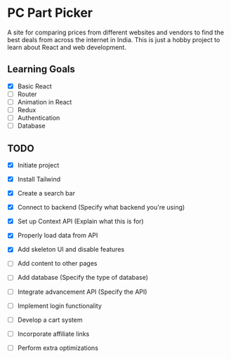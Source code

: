 # PC Part Picker

A site for comparing prices from different websites and vendors to find the best deals from across the internet in India. This is just a hobby project to learn about React and web development.

## Learning Goals

- [x] Basic React
- [ ] Router
- [ ] Animation in React
- [ ] Redux
- [ ] Authentication
- [ ] Database

## TODO

- [x] Initiate project
- [x] Install Tailwind
- [x] Create a search bar
- [x] Connect to backend (Specify what backend you're using)
- [x] Set up Context API (Explain what this is for)
- [x] Properly load data from API
- [x] Add skeleton UI and disable features 
- [ ] Add content to other pages
- [ ] Add database (Specify the type of database)
- [ ] Integrate advancement API (Specify the API)
- [ ] Implement login functionality
- [ ] Develop a cart system
- [ ] Incorporate affiliate links
- [ ] Perform extra optimizations

